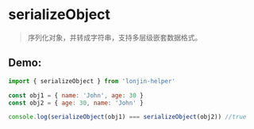 # serializeObject

> 序列化对象，并转成字符串，支持多层级嵌套数据格式。

## Demo:

```js
import { serializeObject } from 'lonjin-helper'

const obj1 = { name: 'John', age: 30 }
const obj2 = { age: 30, name: 'John' }

console.log(serializeObject(obj1) === serializeObject(obj2)) //true
```